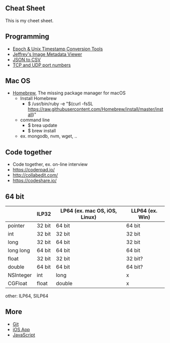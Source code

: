 ## Cheat Sheet

This is my cheet sheet.

## Programming

* [Epoch & Unix Timestamp Conversion Tools](https://www.epochconverter.com/)
* [Jeffrey's Image Metadata Viewer](http://exif.regex.info/exif.cgi)
* [JSON to CSV](https://json-csv.com/)
* [TCP and UDP port numbers](https://en.wikipedia.org/wiki/List_of_TCP_and_UDP_port_numbers)

## Mac OS

* [Homebrew](https://brew.sh/), The missing package manager for macOS
  * Install Homebrew
    * $ /usr/bin/ruby -e "$(curl -fsSL https://raw.githubusercontent.com/Homebrew/install/master/install)"
  * command line
    * $ brea update
    * $ brew install
  * ex. mongodb, nvm, wget, ..

## Code together

* Code together, ex. on-line interview
* https://coderpad.io/
* http://collabedit.com/
* https://codeshare.io/

## 64 bit

| |ILP32|LP64 (ex. mac OS, iOS, Linux)|LLP64 (ex. Win)|
|-|-|-|-|
|pointer|32 bit|64 bit|64 bit|
|int|32 bit|32 bit|32 bit|
|long|32 bit|64 bit|32 bit|
|long long|64 bit|64 bit|64 bit|
|float|32 bit|32 bit|32 bit?|
|double|64 bit|64 bit|64 bit?|
|NSInteger|int|long|x|
|CGFloat|float|double|x|

other: ILP64, SILP64

## More
* [Git](git.md)
* [iOS App](iosapp.md)
* [JavaScript](javascript.md)
